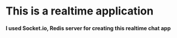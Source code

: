 <h1>This is a realtime application</h1>
<h4>I used Socket.io, Redis server for creating this realtime chat app</h4>
